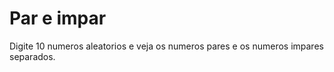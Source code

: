 # Par e impar

Digite 10 numeros aleatorios e veja os numeros pares e os numeros impares separados.
